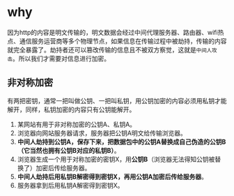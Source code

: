 # why
因为http的内容是明文传输的，明文数据会经过中间代理服务器、路由器、wifi热点、通信服务运营商等多个物理节点，如果信息在传输过程中被劫持，传输的内容就完全暴露了。劫持者还可以篡改传输的信息且不被双方察觉，这就是`中间人攻击`。所以我们才需要对信息进行加密。

## **非对称加密**
有两把密钥，通常一把叫做公钥、一把叫私钥，用公钥加密的内容必须用私钥才能解开，同样，私钥加密的内容只有公钥能解开。

1.  某网站有用于非对称加密的公钥A、私钥A。
2.  浏览器向网站服务器请求，服务器把公钥A明文给传输浏览器。
3.  **中间人劫持到公钥A，保存下来，把数据包中的公钥A替换成自己伪造的公钥B（它当然也拥有公钥B对应的私钥B）**。
4.  浏览器生成一个用于对称加密的密钥X，用**公钥B**（浏览器无法得知公钥被替换了）加密后传给服务器。
5.  **中间人劫持后用私钥B解密得到密钥X，再用公钥A加密后传给服务器**。
6.  服务器拿到后用私钥A解密得到密钥X。